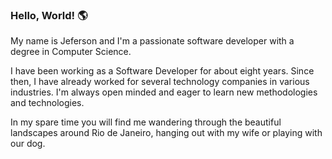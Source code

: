 ### Hello, World! 🌎 

My name is Jeferson and I'm a passionate software developer with a degree in Computer Science.

I have been working as a Software Developer for about eight years. Since then, I have already worked for several technology companies in various industries. I'm always open minded and eager to learn new methodologies and technologies.

In my spare time you will find me wandering through the beautiful landscapes around Rio de Janeiro, hanging out with my wife or playing with our dog.
